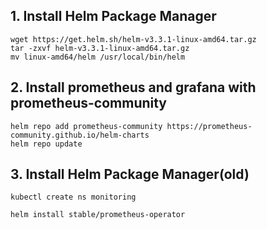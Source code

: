 ## 1. Install Helm Package Manager

  ```
  wget https://get.helm.sh/helm-v3.3.1-linux-amd64.tar.gz
  tar -zxvf helm-v3.3.1-linux-amd64.tar.gz
  mv linux-amd64/helm /usr/local/bin/helm
  ```
## 2. Install prometheus and grafana with prometheus-community

```
helm repo add prometheus-community https://prometheus-community.github.io/helm-charts
helm repo update
```
  
## 3. Install Helm Package Manager(old)
  ```
  kubectl create ns monitoring
  
  helm install stable/prometheus-operator
  ```
